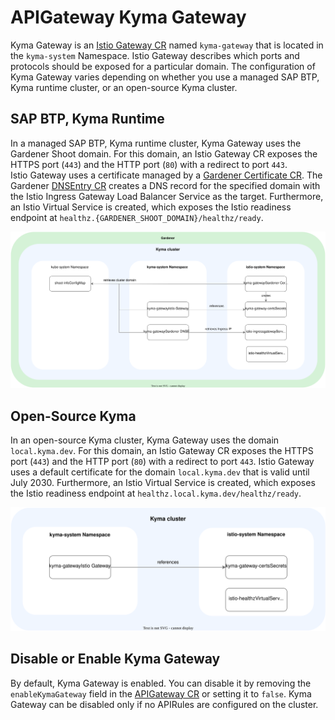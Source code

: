 # APIGateway Kyma Gateway

Kyma Gateway is an [Istio Gateway CR](https://istio.io/latest/docs/reference/config/networking/gateway/) named `kyma-gateway` that is located in the `kyma-system` Namespace. Istio Gateway describes which ports and protocols should be exposed for a particular domain.
The configuration of Kyma Gateway varies depending on whether you use a managed SAP BTP, Kyma runtime cluster, or an open-source Kyma cluster.

## SAP BTP, Kyma Runtime
In a managed SAP BTP, Kyma runtime cluster, Kyma Gateway uses the Gardener Shoot domain. For this domain, an Istio Gateway CR exposes the HTTPS port (`443`) and the HTTP port (`80`) with a redirect to port `443`.  
Istio Gateway uses a certificate managed by a [Gardener Certificate CR](https://gardener.cloud/docs/guides/networking/certificate-extension/#using-the-custom-certificate-resource). 
The Gardener [DNSEntry CR](https://gardener.cloud/docs/guides/networking/dns-extension/#creating-a-dnsentry-resource-explicitly) creates a DNS record for the specified domain with the Istio Ingress Gateway Load Balancer Service as the target.
Furthermore, an Istio Virtual Service is created, which exposes the Istio readiness endpoint at `healthz.{GARDENER_SHOOT_DOMAIN}/healthz/ready`.

![Kyma Gateway Resources Gardener](../../../assets/kyma-gateway-resources-gardener.svg)

## Open-Source Kyma
In an open-source Kyma cluster, Kyma Gateway uses the domain `local.kyma.dev`. For this domain, an Istio Gateway CR exposes the HTTPS port (`443`) and the HTTP port (`80`) with a redirect to port `443`.
Istio Gateway uses a default certificate for the domain `local.kyma.dev` that is valid until July 2030.
Furthermore, an Istio Virtual Service is created, which exposes the Istio readiness endpoint at `healthz.local.kyma.dev/healthz/ready`.

![Kyma Gateway Resources Open Source](../../../assets/kyma-gateway-resources-os.svg)

## Disable or Enable Kyma Gateway
By default, Kyma Gateway is enabled. You can disable it by removing the `enableKymaGateway` field in the [APIGateway CR](./04-00-apigateway-custom-resource.md) or setting it to `false`.
Kyma Gateway can be disabled only if no APIRules are configured on the cluster.
